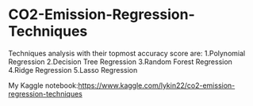 # CO2-Emission-Regression-Techniques

Techniques analysis with their topmost accuracy score are:
1.Polynomial Regression
2.Decision Tree Regression
3.Random Forest Regression
4.Ridge Regression
5.Lasso Regression

My Kaggle notebook:https://www.kaggle.com/lykin22/co2-emission-regression-techniques
